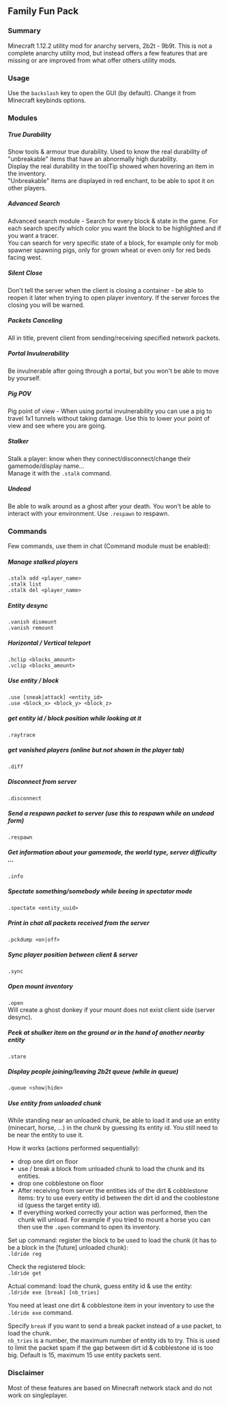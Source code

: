 ## Family Fun Pack

### Summary

Minecraft 1.12.2 utility mod for anarchy servers, 2b2t - 9b9t. This is not a complete anarchy utility mod, but instead offers a few features that are missing or are improved from what offer others utility mods.

### Usage
Use the ```backslash``` key to open the GUI (by default). Change it from Minecraft keybinds options.

### Modules

##### True Durability
Show tools & armour true durability. Used to know the real durability of "unbreakable" items that have an abnormally high durability.   
Display the real durability in the toolTip showed when hovering an item in the inventory.  
"Unbreakable" items are displayed in red enchant, to be able to spot it on other players.

##### Advanced Search
Advanced search module - Search for every block & state in the game. For each search specify which color you want the block to be highlighted and if you want a tracer.  
You can search for very specific state of a block, for example only for mob spawner spawning pigs, only for grown wheat or even only for red beds facing west.

##### Silent Close
Don't tell the server when the client is closing a container - be able to reopen it later when trying to open player inventory. If the server forces the closing you will be warned.

##### Packets Canceling
All in title, prevent client from sending/receiving specified network packets.

##### Portal Invulnerability
Be invulnerable after going through a portal, but you won't be able to move by yourself.

##### Pig POV
Pig point of view -  When using portal invulnerability you can use a pig to travel 1x1 tunnels without taking damage. Use this to lower your point of view and see where you are going.

##### Stalker
Stalk a player: know when they connect/disconnect/change their gamemode/display name...  
Manage it with the ```.stalk``` command.

##### Undead
Be able to walk around as a ghost after your death. You won't be able to interact with your environment. Use ```.respawn``` to respawn.

### Commands
Few commands, use them in chat (Command module must be enabled):
##### Manage stalked players
```.stalk add <player_name>```  
```.stalk list```  
```.stalk del <player_name>```

##### Entity desync
```.vanish dismount```  
```.vanish remount```  

##### Horizontal / Vertical teleport
```.hclip <blocks_amount>```  
```.vclip <blocks_amount>```

##### Use entity / block
```.use [sneak|attack] <entity_id>```  
```.use <block_x> <block_y> <block_z>```

##### get entity id / block position while looking at it
```.raytrace```

##### get vanished players (online but not shown in the player tab)
```.diff```

##### Disconnect from server
```.disconnect```

##### Send a respawn packet to server (use this to respawn while on undead form)
```.respawn```

##### Get information about your gamemode, the world type, server difficulty ...
```.info```

##### Spectate something/somebody while beeing in spectator mode
```.spectate <entity_uuid>```

##### Print in chat all packets received from the server
```.pckdump <on|off>```

##### Sync player position between client & server
```.sync```

##### Open mount inventory
```.open```  
Will create a ghost donkey if your mount does not exist client side (server desync).

##### Peek at shulker item on the ground or in the hand of another nearby entity
```.stare```

##### Display people joining/leaving 2b2t queue (while in queue)
```.queue <show|hide>```

##### Use entity from unloaded chunk
While standing near an unloaded chunk, be able to load it and use an entity (minecart, horse, ...) in the chunk by guessing its entity id. You still need to be near the entity to use it.

How it works (actions performed sequentially):
 - drop one dirt on floor
 - use / break a block from unloaded chunk to load the chunk and its entities.
 - drop one cobblestone on floor
 - After receiving from server the entities ids of the dirt & cobblestone items: try to use every entity id between the dirt id and the cooblestone id (guess the target entity id).
 - If everything worked correctly your action was performed, then the chunk will unload. For example if you tried to mount a horse you can then use the ```.open``` command to open its inventory.

Set up command: register the block to be used to load the chunk (it has to be a block in the [future] unloaded chunk):  
```.ldride reg```

Check the registered block:  
```.ldride get```

Actual command: load the chunk, guess entity id & use the entity:  
```.ldride exe [break] [nb_tries]```

You need at least one dirt & cobblestone item in your inventory to use the ```.ldride exe``` command.

Specify ```break``` if you want to send a break packet instead of a use packet, to load the chunk.  
```nb_tries``` is a number, the maximum number of entity ids to try. This is used to limit the packet spam if the gap between dirt id & cobblestone id is too big. Default is 15, maximum 15 use entity packets sent.

### Disclaimer
Most of these features are based on Minecraft network stack and do not work on singleplayer.
